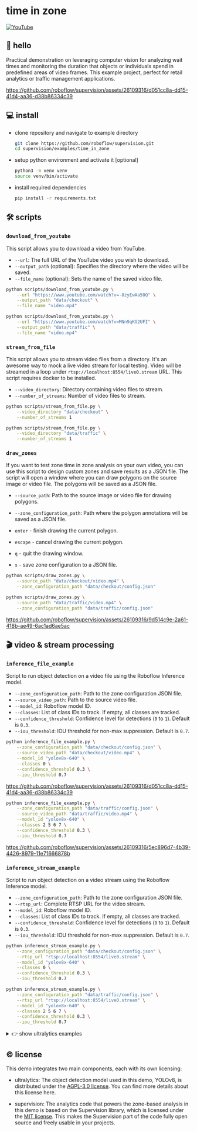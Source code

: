 # time in zone

[![YouTube](https://badges.aleen42.com/src/youtube.svg)](https://www.youtube.com/watch?v=hAWpsIuem10)

## 👋 hello

Practical demonstration on leveraging computer vision for analyzing wait times and
monitoring the duration that objects or individuals spend in predefined areas of video
frames. This example project, perfect for retail analytics or traffic management
applications.

https://github.com/roboflow/supervision/assets/26109316/d051cc8a-dd15-41d4-aa36-d38b86334c39

## 💻 install

- clone repository and navigate to example directory

    ```bash
    git clone https://github.com/roboflow/supervision.git
    cd supervision/examples/time_in_zone
    ```

- setup python environment and activate it \[optional\]

    ```bash
    python3 -m venv venv
    source venv/bin/activate
    ```

- install required dependencies

    ```bash
    pip install -r requirements.txt
    ```

## 🛠 scripts

### `download_from_youtube`

This script allows you to download a video from YouTube.

- `--url`: The full URL of the YouTube video you wish to download.
- `--output_path` (optional): Specifies the directory where the video will be saved.
- `--file_name` (optional): Sets the name of the saved video file.

```bash
python scripts/download_from_youtube.py \
    --url "https://www.youtube.com/watch?v=-8zyEwAa50Q" \
    --output_path "data/checkout" \
    --file_name "video.mp4"
```

```bash
python scripts/download_from_youtube.py \
    --url "https://www.youtube.com/watch?v=MNn9qKG2UFI" \
    --output_path "data/traffic" \
    --file_name "video.mp4"
```

### `stream_from_file`

This script allows you to stream video files from a directory. It's an awesome way to
mock a live video stream for local testing. Video will be streamed in a loop under
`rtsp://localhost:8554/live0.stream` URL. This script requires docker to be installed.

- `--video_directory`: Directory containing video files to stream.
- `--number_of_streams`: Number of video files to stream.

```bash
python scripts/stream_from_file.py \
    --video_directory "data/checkout" \
    --number_of_streams 1
```

```bash
python scripts/stream_from_file.py \
    --video_directory "data/traffic" \
    --number_of_streams 1
```

### `draw_zones`

If you want to test zone time in zone analysis on your own video, you can use this
script to design custom zones and save results as a JSON file. The script will open a
window where you can draw polygons on the source image or video file. The polygons will
be saved as a JSON file.

- `--source_path`: Path to the source image or video file for drawing polygons.

- `--zone_configuration_path`: Path where the polygon annotations will be saved as a JSON file.

- `enter` - finish drawing the current polygon.

- `escape` - cancel drawing the current polygon.

- `q` - quit the drawing window.

- `s` - save zone configuration to a JSON file.

```bash
python scripts/draw_zones.py \
    --source_path "data/checkout/video.mp4" \
    --zone_configuration_path "data/checkout/config.json"
```

```bash
python scripts/draw_zones.py \
    --source_path "data/traffic/video.mp4" \
    --zone_configuration_path "data/traffic/config.json"
```

https://github.com/roboflow/supervision/assets/26109316/9d514c9e-2a61-418b-ae49-6ac1ad6ae5ac

## 🎬 video & stream processing

### `inference_file_example`

Script to run object detection on a video file using the Roboflow Inference model.

- `--zone_configuration_path`: Path to the zone configuration JSON file.
- `--source_video_path`: Path to the source video file.
- `--model_id`: Roboflow model ID.
- `--classes`: List of class IDs to track. If empty, all classes are tracked.
- `--confidence_threshold`: Confidence level for detections (`0` to `1`). Default is `0.3`.
- `--iou_threshold`: IOU threshold for non-max suppression. Default is `0.7`.

```bash
python inference_file_example.py \
    --zone_configuration_path "data/checkout/config.json" \
    --source_video_path "data/checkout/video.mp4" \
    --model_id "yolov8x-640" \
    --classes 0 \
    --confidence_threshold 0.3 \
    --iou_threshold 0.7
```

https://github.com/roboflow/supervision/assets/26109316/d051cc8a-dd15-41d4-aa36-d38b86334c39

```bash
python inference_file_example.py \
    --zone_configuration_path "data/traffic/config.json" \
    --source_video_path "data/traffic/video.mp4" \
    --model_id "yolov8x-640" \
    --classes 2 5 6 7 \
    --confidence_threshold 0.3 \
    --iou_threshold 0.7
```

https://github.com/roboflow/supervision/assets/26109316/5ec896d7-4b39-4426-8979-11e71666878b

### `inference_stream_example`

Script to run object detection on a video stream using the Roboflow Inference model.

- `--zone_configuration_path`: Path to the zone configuration JSON file.
- `--rtsp_url`: Complete RTSP URL for the video stream.
- `--model_id`: Roboflow model ID.
- `--classes`: List of class IDs to track. If empty, all classes are tracked.
- `--confidence_threshold`: Confidence level for detections (`0` to `1`). Default is `0.3`.
- `--iou_threshold`: IOU threshold for non-max suppression. Default is `0.7`.

```bash
python inference_stream_example.py \
    --zone_configuration_path "data/checkout/config.json" \
    --rtsp_url "rtsp://localhost:8554/live0.stream" \
    --model_id "yolov8x-640" \
    --classes 0 \
    --confidence_threshold 0.3 \
    --iou_threshold 0.7
```

```bash
python inference_stream_example.py \
    --zone_configuration_path "data/traffic/config.json" \
    --rtsp_url "rtsp://localhost:8554/live0.stream" \
    --model_id "yolov8x-640" \
    --classes 2 5 6 7 \
    --confidence_threshold 0.3 \
    --iou_threshold 0.7
```

<details>
<summary>👉 show ultralytics examples</summary>

### `ultralytics_file_example`

Script to run object detection on a video file using the Ultralytics YOLOv8 model.

- `--zone_configuration_path`: Path to the zone configuration JSON file.
- `--source_video_path`: Path to the source video file.
- `--weights`: Path to the model weights file. Default is `'yolov8s.pt'`.
- `--device`: Computation device (`'cpu'`, `'mps'` or `'cuda'`). Default is `'cpu'`.
- `--classes`: List of class IDs to track. If empty, all classes are tracked.
- `--confidence_threshold`: Confidence level for detections (`0` to `1`). Default is `0.3`.
- `--iou_threshold`: IOU threshold for non-max suppression. Default is `0.7`.

```bash
python ultralytics_file_example.py \
    --zone_configuration_path "data/checkout/config.json" \
    --source_video_path "data/checkout/video.mp4" \
    --weights "yolov8x.pt" \
    --device "cpu" \
    --classes 0 \
    --confidence_threshold 0.3 \
    --iou_threshold 0.7
```

```bash
python ultralytics_file_example.py \
    --zone_configuration_path "data/traffic/config.json" \
    --source_video_path "data/traffic/video.mp4" \
    --weights "yolov8x.pt" \
    --device "cpu" \
    --classes 2 5 6 7 \
    --confidence_threshold 0.3 \
    --iou_threshold 0.7
```

### `ultralytics_stream_example`

Script to run object detection on a video stream using the Ultralytics YOLOv8 model.

- `--zone_configuration_path`: Path to the zone configuration JSON file.
- `--rtsp_url`: Complete RTSP URL for the video stream.
- `--weights`: Path to the model weights file. Default is `'yolov8s.pt'`.
- `--device`: Computation device (`'cpu'`, `'mps'` or `'cuda'`). Default is `'cpu'`.
- `--classes`: List of class IDs to track. If empty, all classes are tracked.
- `--confidence_threshold`: Confidence level for detections (`0` to `1`). Default is `0.3`.
- `--iou_threshold`: IOU threshold for non-max suppression. Default is `0.7`.

```bash
python ultralytics_stream_example.py \
    --zone_configuration_path "data/checkout/config.json" \
    --rtsp_url "rtsp://localhost:8554/live0.stream" \
    --weights "yolov8x.pt" \
    --device "cpu" \
    --classes 0 \
    --confidence_threshold 0.3 \
    --iou_threshold 0.7
```

```bash
python ultralytics_stream_example.py \
    --zone_configuration_path "data/traffic/config.json" \
    --rtsp_url "rtsp://localhost:8554/live0.stream" \
    --weights "yolov8x.pt" \
    --device "cpu" \
    --classes 2 5 6 7 \
    --confidence_threshold 0.3 \
    --iou_threshold 0.7
```

</details>

## © license

This demo integrates two main components, each with its own licensing:

- ultralytics: The object detection model used in this demo, YOLOv8, is distributed
    under the [AGPL-3.0 license](https://github.com/ultralytics/ultralytics/blob/main/LICENSE).
    You can find more details about this license here.

- supervision: The analytics code that powers the zone-based analysis in this demo is
    based on the Supervision library, which is licensed under the
    [MIT license](https://github.com/roboflow/supervision/blob/develop/LICENSE.md). This
    makes the Supervision part of the code fully open source and freely usable in your
    projects.
